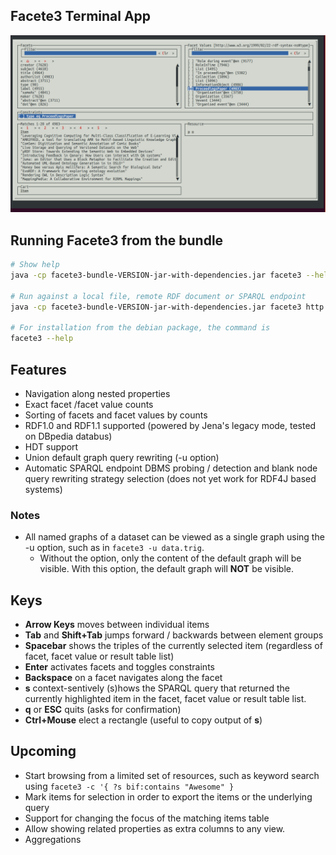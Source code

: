 ## Facete3 Terminal App

![Screenshot](../../doc/2019-09-25-Facete3-TerminalApp.png)


## Running Facete3 from the bundle

```bash
# Show help
java -cp facete3-bundle-VERSION-jar-with-dependencies.jar facete3 --help

# Run against a local file, remote RDF document or SPARQL endpoint
java -cp facete3-bundle-VERSION-jar-with-dependencies.jar facete3 http://www.w3.org/1999/02/22-rdf-syntax-ns#

# For installation from the debian package, the command is
facete3 --help
```

## Features

* Navigation along nested properties
* Exact facet /facet value counts
* Sorting of facets and facet values by counts
* RDF1.0 and RDF1.1 supported (powered by Jena's legacy mode, tested on DBpedia databus)
* HDT support
* Union default graph query rewriting (-u option)
* Automatic SPARQL endpoint DBMS probing / detection and blank node query rewriting strategy selection (does not yet work for RDF4J based systems)


### Notes

* All named graphs of a dataset can be viewed as a single graph using the -u option, such as in `facete3 -u data.trig`.
  * Without the option, only the content of the default graph will be visible. With this option, the default graph will **NOT** be visible.


## Keys

* **Arrow Keys** moves between individual items
* **Tab** and **Shift+Tab** jumps forward / backwards between element groups
* **Spacebar** shows the triples of the currently selected item (regardless of facet, facet value or result table list)
* **Enter** activates facets and toggles constraints
* **Backspace** on a facet navigates along the facet
* **s** context-sentively (s)hows the SPARQL query that returned the currently highlighted item in the facet, facet value or result table list.
* **q** or **ESC** quits (asks for confirmation)
* **Ctrl+Mouse** elect a rectangle (useful to copy output of **s**)


## Upcoming

* Start browsing from a limited set of resources, such as keyword search using `facete3 -c '{ ?s bif:contains "Awesome" }`
* Mark items for selection in order to export the items or the underlying query
* Support for changing the focus of the matching items table
* Allow showing related properties as extra columns to any view.
* Aggregations


